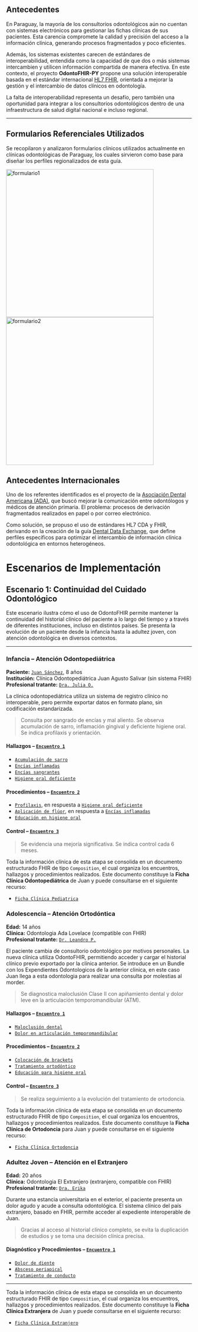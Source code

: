 ## Antecedentes

En Paraguay, la mayoría de los consultorios odontológicos aún no cuentan con sistemas electrónicos para gestionar las fichas clínicas de sus pacientes. Esta carencia compromete la calidad y precisión del acceso a la información clínica, generando procesos fragmentados y poco eficientes.

Además, los sistemas existentes carecen de estándares de interoperabilidad, entendida como la capacidad de que dos o más sistemas intercambien y utilicen información compartida de manera efectiva. En este contexto, el proyecto **OdontoFHIR-PY** propone una solución interoperable basada en el estándar internacional [HL7 FHIR](https://hl7.org/fhir/), orientada a mejorar la gestión y el intercambio de datos clínicos en odontología.

La falta de interoperabilidad representa un desafío, pero también una oportunidad para integrar a los consultorios odontológicos dentro de una infraestructura de salud digital nacional e incluso regional.


---

## Formularios Referenciales Utilizados

Se recopilaron y analizaron formularios clínicos utilizados actualmente en clínicas odontológicas de Paraguay, los cuales sirvieron como base para diseñar los perfiles regionalizados de esta guía.

<div>
<img src="formulario.png" alt="formulario1" width="400px"/>
<img src="formulario2.png" alt="formulario2" width="400px"/>
</div>

<p></p>


## Antecedentes Internacionales

Uno de los referentes identificados es el proyecto de la [Asociación Dental Americana (ADA)](https://www.ada.org/), que buscó mejorar la comunicación entre odontólogos y médicos de atención primaria. El problema: procesos de derivación fragmentados realizados en papel o por correo electrónico.

Como solución, se propuso el uso de estándares HL7 CDA y FHIR, derivando en la creación de la guía [Dental Data Exchange](https://build.fhir.org/ig/HL7/dental-data-exchange/index.html), que define perfiles específicos para optimizar el intercambio de información clínica odontológica en entornos heterogéneos.


# Escenarios de Implementación

## Escenario 1: Continuidad del Cuidado Odontológico

Este escenario ilustra cómo el uso de OdontoFHIR permite mantener la continuidad del historial clínico del paciente a lo largo del tiempo y a través de diferentes instituciones, incluso en distintos países. Se presenta la evolución de un paciente desde la infancia hasta la adultez joven, con atención odontológica en diversos contextos.

---

### Infancia – Atención Odontopediátrica

**Paciente:** [`Juan Sánchez`](pacientejuansanchezescenario1.html), 8 años  
**Institución:** Clínica Odontopediátrica Juan Agusto Salivar (sin sistema FHIR)  
**Profesional tratante:** [`Dra. Julia O.`](profesionalodontologodrajuliaescenario1.html)

La clínica odontopediátrica utiliza un sistema de registro clínico no interoperable, pero permite exportar datos en formato plano, sin codificación estandarizada.

> Consulta por sangrado de encías y mal aliento. Se observa acumulación de sarro, inflamación gingival y deficiente higiene oral. Se indica profilaxis y orientación.

#### Hallazgos – [`Encuentro 1`](consultaodontologica-juanodontopediatria-1.html)

- [`Acumulación de sarro`](hallazgoodontologico-juanodontopediatria-sarro.html)
- [`Encías inflamadas`](hallazgoodontologico-juanodontopediatria-inflamaciongingival.html)
- [`Encías sangrantes`](hallazgoodontologico-juanodontopediatria-enciassangrantes.html)
- [`Higiene oral deficiente`](hallazgoodontologico-juanodontopediatria-higieneoraldeficiente.html)

#### Procedimientos – [`Encuentro 2`](consultaodontologica-juanodontopediatria-2.html)

- [`Profilaxis`](procedimientoodontologico-juanodontopediatria-profilaxis.html), en respuesta a [`Higiene oral deficiente`](hallazgoodontologico-juanodontopediatria-higieneoraldeficiente.html)
- [`Aplicación de flúor`](procedimientoodontologico-juanodontopediatria-fluor.html), en respuesta a [`Encías inflamadas`](hallazgoodontologico-juanodontopediatria-inflamaciongingival.html)
- [`Educación en higiene oral`](procedimientoodontologico-juanodontopediatria-educacionhigiene.html)

#### Control – [`Encuentro 3`](consultaodontologica-juanodontopediatria-3.html)

> Se evidencia una mejoría significativa. Se indica control cada 6 meses.


Toda la información clínica de esta etapa se consolida en un documento estructurado FHIR de tipo `Composition`, el cual organiza los encuentros, hallazgos y procedimientos realizados. Este documento constituye la **Ficha Clínica Odontopediátrica** de Juan y puede consultarse en el siguiente recurso:
- [`Ficha Clínica Pediatrica`](fichaclinica-juanodontopediatria-1.html)


### Adolescencia – Atención Ortodóntica

**Edad:** 14 años  
**Clínica:** Odontologia Ada Lovelace (compatible con FHIR)  
**Profesional tratante:** [`Dr. Leandro P.`](profesionalodontologodrleandroescenario1.html)

El paciente cambia de consultorio odontológico por motivos personales. La nueva clínica utiliza OdontoFHIR, permitiendo acceder y cargar el historial clínico previo exportado por la clínica anterior. Se introduce en un Bundle con los Expendientes Odontologicos de la anterior clinica, en este caso Juan llega a esta odontologia para realizar una consulta por molestias al morder.

> Se diagnostica maloclusión Clase II con apiñamiento dental y dolor leve en la articulación temporomandibular (ATM).

#### Hallazgos – [`Encuentro 1`](consultaodontologica-juanortodoncia-1.html)

- [`Maloclusión dental`](hallazgoodontologico-juanortodoncia-maloclusion.html)
- [`Dolor en articulación temporomandibular`](hallazgoodontologico-juanortodoncia-doloratm.html)

#### Procedimientos – [`Encuentro 2`](consultaodontologica-juanortodoncia-2.html)

- [`Colocación de brackets`](procedimientoodontologico-juanortodoncia-colocacionbrackets.html)
- [`Tratamiento ortodóntico`](procedimientoodontologico-juanortodoncia-tratamientortodoncia.html)
- [`Educación para higiene oral`](procedimientoodontologico-juanodontopediatria-educacionhigiene.html)

#### Control – [`Encuentro 3`](consultaodontologica-juanortodoncia-3.html)

> Se realiza seguimiento a la evolución del tratamiento de ortodoncia.

Toda la información clínica de esta etapa se consolida en un documento estructurado FHIR de tipo `Composition`, el cual organiza los encuentros, hallazgos y procedimientos realizados. Este documento constituye la **Ficha Clínica de Ortodoncia** para Juan y puede consultarse en el siguiente recurso:
- [`Ficha Clínica Ortodoncia`](fichaclinica-juanortodoncia-1.html)


### Adultez Joven – Atención en el Extranjero

**Edad:** 20 años  
**Clínica:** Odontologia El Extranjero (extranjero, compatible con FHIR)  
**Profesional tratante:** [`Dra. Erika`](profesionalodontologodraerikaescenario1.html)

Durante una estancia universitaria en el exterior, el paciente presenta un dolor agudo y acude a consulta odontológica. El sistema clínico del país extranjero, basado en FHIR, permite acceder al expediente interoperable de Juan.

> Gracias al acceso al historial clínico completo, se evita la duplicación de estudios y se toma una decisión clínica precisa.

#### Diagnóstico y Procedimientos – [`Encuentro 1`](consultaodontologica-juaninternacional-1.html)

- [`Dolor de diente`](hallazgoodontologico-juaninternacional-dolordiente.html)
- [`Absceso periapical`](hallazgoodontologico-juaninternacional-absceso.html)
- [`Tratamiento de conducto`](procedimientoodontologico-juaninternacional-tratamientoconducto.html)

---
Toda la información clínica de esta etapa se consolida en un documento estructurado FHIR de tipo `Composition`, el cual organiza los encuentros, hallazgos y procedimientos realizados. Este documento constituye la **Ficha Clínica Extranjera** de Juan y puede consultarse en el siguiente recurso:
- [`Ficha Clínica Extranjero`](fichaclinica-juaninternacional-1.html)
